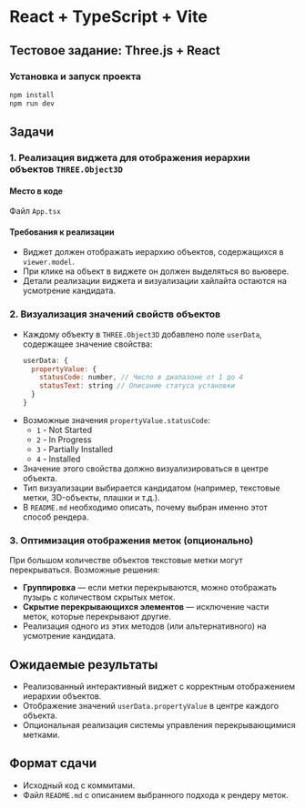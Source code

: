 # React + TypeScript + Vite

## Тестовое задание: Three.js + React

### Установка и запуск проекта

```sh
npm install
npm run dev
```

## Задачи

### **1. Реализация виджета для отображения иерархии объектов `THREE.Object3D`**

#### **Место в коде**

Файл `App.tsx`

#### **Требования к реализации**

- Виджет должен отображать иерархию объектов, содержащихся в `viewer.model`.
- При клике на объект в виджете он должен выделяться во вьювере.
- Детали реализации виджета и визуализации хайлайта остаются на усмотрение кандидата.

### **2. Визуализация значений свойств объектов**

- Каждому объекту в `THREE.Object3D` добавлено поле `userData`, содержащее значение свойства:
  ```js
  userData: { 
    propertyValue: { 
      statusCode: number, // Число в диапазоне от 1 до 4
      statusText: string // Описание статуса установки
    } 
  }
  ```
- Возможные значения `propertyValue.statusCode`:
  - `1` - Not Started
  - `2` - In Progress
  - `3` - Partially Installed
  - `4` - Installed
- Значение этого свойства должно визуализироваться в центре объекта.
- Тип визуализации выбирается кандидатом (например, текстовые метки, 3D-объекты, плашки и т.д.).
- В `README.md` необходимо описать, почему выбран именно этот способ рендера.

### **3. Оптимизация отображения меток (опционально)**

При большом количестве объектов текстовые метки могут перекрываться. Возможные решения:

- **Группировка** — если метки перекрываются, можно отображать пузырь с количеством скрытых меток.
- **Скрытие перекрывающихся элементов** — исключение части меток, которые перекрывают другие.
- Реализация одного из этих методов (или альтернативного) на усмотрение кандидата.

## **Ожидаемые результаты**

- Реализованный интерактивный виджет с корректным отображением иерархии объектов.
- Отображение значений `userData.propertyValue` в центре каждого объекта.
- Опциональная реализация системы управления перекрывающимися метками.

## **Формат сдачи**

- Исходный код с коммитами.
- Файл `README.md` с описанием выбранного подхода к рендеру меток.
